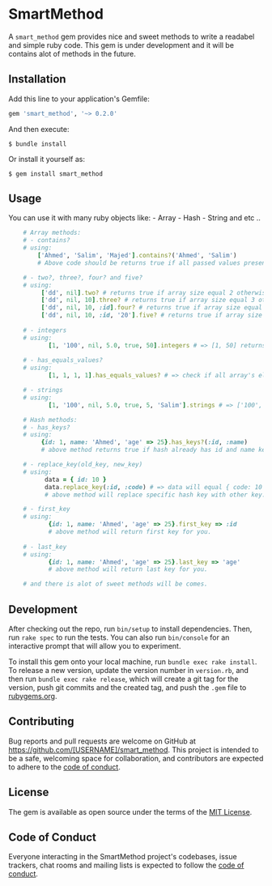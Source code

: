# SmartMethod

A `smart_method` gem provides nice and sweet methods to write a readabel and simple ruby code.
This gem is under development and it will be contains alot of methods in the future.

## Installation

Add this line to your application's Gemfile:

```ruby
gem 'smart_method', '~> 0.2.0'
```

And then execute:

    $ bundle install

Or install it yourself as:

    $ gem install smart_method

## Usage

You can use it with many ruby objects like:
    - Array
    - Hash
    - String and etc ..

```ruby
    # Array methods:
    # - contains?
    # using: 
        ['Ahmed', 'Salim', 'Majed'].contains?('Ahmed', 'Salim')
        # Above code should be returns true if all passed values present in the array which # means all passed values must be present in the array or it will return         # false.

    # - two?, three?, four? and five?
    # using:
         ['dd', nil].two? # returns true if array size equal 2 otherwise false.
         ['dd', nil, 10].three? # returns true if array size equal 3 otherwise false.
         ['dd', nil, 10, :id].four? # returns true if array size equal 4 otherwise false.
         ['dd', nil, 10, :id, '20'].five? # returns true if array size equal 5 otherwise false.
         
    # - integers
    # using:
           [1, '100', nil, 5.0, true, 50].integers # => [1, 50] returns array of integers for you.
           
    # - has_equals_values?
    # using:
           [1, 1, 1, 1].has_equals_values? # => check if all array's elements equals, so it will returns true if all are same otherwise false

    # - strings
    # using:
           [1, '100', nil, 5.0, true, 5, 'Salim'].strings # => ['100', 'Salim'] returns array of strings for you.

    # Hash methods:
    # - has_keys?
    # using:
         {id: 1, name: 'Ahmed', 'age' => 25}.has_keys?(:id, :name)
         # above method returns true if hash already has id and name keys otherwise false.

    # - replace_key(old_key, new_key)
    # using:
          data = { id: 10 }
          data.replace_key(:id, :code) # => data will equal { code: 10 }
          # above method will replace specific hash key with other key.

    # - first_key
    # using:
           {id: 1, name: 'Ahmed', 'age' => 25}.first_key => :id
           # above method will return first key for you.
    
    # - last_key
    # using:
           {id: 1, name: 'Ahmed', 'age' => 25}.last_key => 'age'
           # above method will return last key for you.

    # and there is alot of sweet methods will be comes.
```

## Development

After checking out the repo, run `bin/setup` to install dependencies. Then, run `rake spec` to run the tests. You can also run `bin/console` for an interactive prompt that will allow you to experiment.

To install this gem onto your local machine, run `bundle exec rake install`. To release a new version, update the version number in `version.rb`, and then run `bundle exec rake release`, which will create a git tag for the version, push git commits and the created tag, and push the `.gem` file to [rubygems.org](https://rubygems.org).

## Contributing

Bug reports and pull requests are welcome on GitHub at https://github.com/[USERNAME]/smart_method. This project is intended to be a safe, welcoming space for collaboration, and contributors are expected to adhere to the [code of conduct](https://github.com/[USERNAME]/smart_method/blob/master/CODE_OF_CONDUCT.md).

## License

The gem is available as open source under the terms of the [MIT License](https://opensource.org/licenses/MIT).

## Code of Conduct

Everyone interacting in the SmartMethod project's codebases, issue trackers, chat rooms and mailing lists is expected to follow the [code of conduct](https://github.com/[USERNAME]/smart_method/blob/master/CODE_OF_CONDUCT.md).
